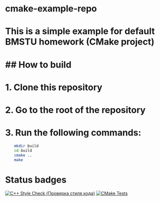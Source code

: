 # cmake-example-repo
# This is a simple example for default BMSTU homework (CMake project)

# ## How to build
# 1. Clone this repository
# 2. Go to the root of the repository
# 3. Run the following commands:
```bash
    mkdir build
    cd build
    cmake ..
    make
```

# Status badges

[//]: # (Badges)
[![C++ Style Check (Проверка стиля кода)](https://github.com/vanya-beat/cmake-example-repo/actions/workflows/ci-cpp-style-check.yml/badge.svg?branch=main)](https://github.com/vanya-beat/cmake-example-repo/actions/workflows/ci-cpp-style-check.yml)
[![CMake Tests](https://github.com/vanya-beat/cmake-example-repo/actions/workflows/ci-cmake-tests.yml/badge.svg)](https://github.com/vanya-beat/cmake-example-repo/actions/workflows/ci-cmake-tests.yml)